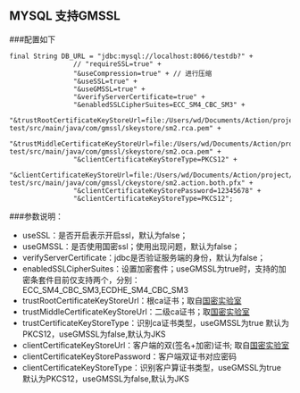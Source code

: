 ## MYSQL 支持GMSSL

###配置如下
```
final String DB_URL = "jdbc:mysql://localhost:8066/testdb?" +
                // "requireSSL=true" +
                "&useCompression=true" + // 进行压缩
                "&useSSL=true" +
                "&useGMSSL=true" +
                "&verifyServerCertificate=true" +
                "&enabledSSLCipherSuites=ECC_SM4_CBC_SM3" +
                "&trustRootCertificateKeyStoreUrl=file:/Users/wd/Documents/Action/project/gmssl/gmssl-test/src/main/java/com/gmssl/skeystore/sm2.rca.pem" +
                "&trustMiddleCertificateKeyStoreUrl=file:/Users/wd/Documents/Action/project/gmssl/gmssl-test/src/main/java/com/gmssl/skeystore/sm2.oca.pem" +
                "&clientCertificateKeyStoreType=PKCS12" +
                "&clientCertificateKeyStoreUrl=file:/Users/wd/Documents/Action/project/gmssl/gmssl-test/src/main/java/com/gmssl/ckeystore/sm2.action.both.pfx" +
                "&clientCertificateKeyStorePassword=12345678" +
                "&clientCertificateKeyStoreType=PKCS12";
```
###参数说明：
- useSSL：是否开启表示开启ssl，默认为false；
- useGMSSL：是否使用国密ssl；使用出现问题，默认为false；
- verifyServerCertificate：jdbc是否验证服务端的身份，默认为false；
- enabledSSLCipherSuites：设置加密套件；useGMSSL为true时，支持的加密条套件目前仅支持两个，分别：ECC_SM4_CBC_SM3,ECDHE_SM4_CBC_SM3
- trustRootCertificateKeyStoreUrl：根ca证书；取自[国密实验室](https://www.gmssl.cn/gmssl/index.jsp?go=gmsdk)
- trustMiddleCertificateKeyStoreUrl：二级ca证书；取[国密实验室](https://www.gmssl.cn/gmssl/index.jsp?go=gmsdk)
- trustCertificateKeyStoreType：识别ca证书类型，useGMSSL为true 默认为PKCS12，useGMSSL为false,默认为JKS
- clientCertificateKeyStoreUrl：客户端的双(签名+加密)证书; 取自[国密实验室](https://www.gmssl.cn/gmssl/index.jsp?go=gmsdk)
- clientCertificateKeyStorePassword：客户端双证书对应密码
- clientCertificateKeyStoreType：识别客户算证书类型，useGMSSL为true 默认为PKCS12，useGMSSL为false,默认为JKS

